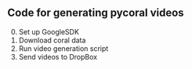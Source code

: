 ## Code for generating pycoral videos

0. Set up GoogleSDK 
1. Download coral data
2. Run video generation script
3. Send videos to DropBox
